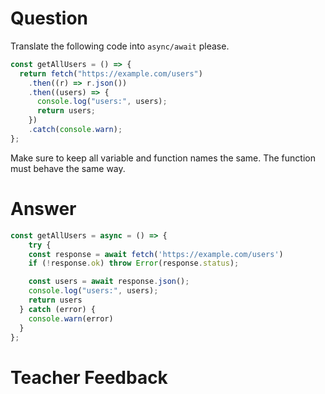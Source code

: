 # Question

Translate the following code into `async/await` please.

```js
const getAllUsers = () => {
  return fetch("https://example.com/users")
    .then((r) => r.json())
    .then((users) => {
      console.log("users:", users);
      return users;
    })
    .catch(console.warn);
};
```

Make sure to keep all variable and function names the same. The function must behave the same way.

# Answer

```js
const getAllUsers = async = () => {
    try {
    const response = await fetch('https://example.com/users')
    if (!response.ok) throw Error(response.status);

    const users = await response.json();
    console.log("users:", users);
    return users
  } catch (error) {
    console.warn(error)
  }
};
```

# Teacher Feedback
